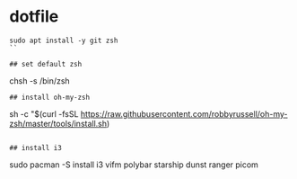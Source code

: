 # dotfile

```
sudo apt install -y git zsh
``

## set default zsh
```
chsh -s /bin/zsh
```
## install oh-my-zsh
```
sh -c "$(curl -fsSL https://raw.githubusercontent.com/robbyrussell/oh-my-zsh/master/tools/install.sh)
```

## install i3
```
sudo pacman -S install i3 vifm polybar starship dunst ranger picom 
```
